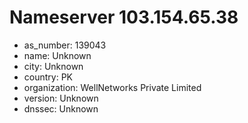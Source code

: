 # Nameserver 103.154.65.38

* as_number: 139043
* name: Unknown
* city: Unknown
* country: PK
* organization: WellNetworks Private Limited
* version: Unknown
* dnssec: Unknown
